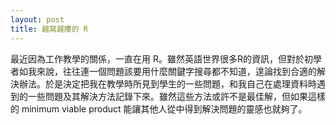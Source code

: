 ```yaml
---
layout: post
title: 越寫越癢的 R
---
```


最近因為工作教學的關係，一直在用 R。雖然英語世界很多R的資訊，但對於初學者如我來說，往往連一個問題該要用什麼關鍵字搜尋都不知道，遑論找到合適的解決辦法。於是決定把我在教學時所見到學生的一些問題，和我自己在處理資料時遇到的一些問題及其解決方法記錄下來。雖然這些方法或許不是最佳解，但如果這樣的 minimum viable product 能讓其他人從中得到解決問題的靈感也就夠了。
